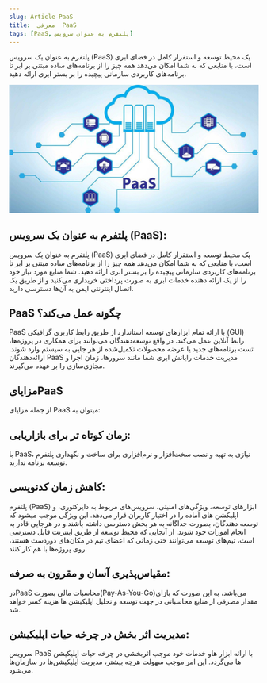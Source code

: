 ```yaml
---
slug: Article-PaaS
title:  معرفی  PaaS
tags: [PaaS, پلتفرم به عنوان سرویس]
---
```

پلتفرم به عنوان یک سرویس (PaaS) یک محیط توسعه و استقرار کامل در فضای ابری است، با منابعی که به شما امکان می‌دهد همه چیز را از برنامه‌های ساده مبتنی بر ابر تا برنامه‌های کاربردی سازمانی پیچیده را بر بستر ابری ارائه دهید.

![New Release Banner](./paas.jpeg)
<!--truncate-->

## پلتفرم به عنوان یک سرویس (PaaS):
پلتفرم به عنوان یک سرویس (PaaS) یک محیط توسعه و استقرار کامل در فضای ابری است، با منابعی که به شما امکان می‌دهد همه چیز را از برنامه‌های ساده مبتنی بر ابر تا برنامه‌های کاربردی سازمانی پیچیده را بر بستر ابری ارائه دهید. شما منابع مورد نیاز خود را از یک ارائه دهنده خدمات ابری به صورت پرداختی خریداری می‌کنید و از طریق یک اتصال اینترنتی ایمن به آن‌ها دسترسی دارید.

## PaaS چگونه عمل می‌کند؟
PaaS با ارائه تمام ابزار‌های توسعه استاندارد از طریق رابط کاربری گرافیکی (GUI) رابط آنلاین عمل می‌کند. در واقع توسعه‌دهندگان می‌توانند برای همکاری در پروژه‌ها، تست برنامه‌های جدید یا عرضه محصولات تکمیل‌شده از هر جایی به سیستم وارد شوند. ارائه‌دهندگان PaaS مدیریت خدمات رایانش ابری شما مانند سرور‌ها، زمان اجرا و مجازی‌سازی را بر عهده می‌گیرند.

## مزایایPaaS
 از جمله مزایای PaaS میتوان به:

## زمان کوتاه تر برای بازاریابی:
با PaaS، نیازی به تهیه و نصب سخت‌افزار و نرم‌افزاری برای ساخت و نگهداری پلتفرم توسعه برنامه ندارید.

## کاهش زمان کدنویسی:
پلتفرم (PaaS) ابزارهای توسعه، ویژگی‌های امنیتی، سرویس‌های مربوط به دایرکتوری، و اپلیکشن های آماده را در اختیار کاربران قرار می‌دهد. این ویژگی‌ موجب میشود که توسعه دهندگان، بصورت جداگانه به هر بخش دسترسی داشته باشند.و در هرجایی قادر به انجام امورات خود شوند.
از آنجایی که محیط توسعه از طریق اینترنت قابل دسترسی است، تیم‌های توسعه می‌توانند حتی زمانی که اعضای تیم در مکان‌های دوردست هستند، روی پروژه‌ها با هم کار کنند.

## مقیاس‌پذیری آسان و مقرون به صرفه:
درPaaS محاسبات مالی بصورت(Pay-As-You-Go)می‌باشد، به این صورت که بازای مقدار مصرفی از منابع محاسباتی در جهت توسعه و تحلیل اپلیکیشن ها هزینه کسر خواهد شد.

## مدیریت اثر بخش در چرخه حیات اپلیکیشن:
سرویس PaaS با ارائه ابزار هاو خدمات خود موجب اثربخشی در چرخه حیات اپلیکیشن ها می‌گردد. این امر موجب سهولت هرچه بیشتر، مدیریت اپلیکیشن‌ها  در سازمان‌ها می‌شود.
